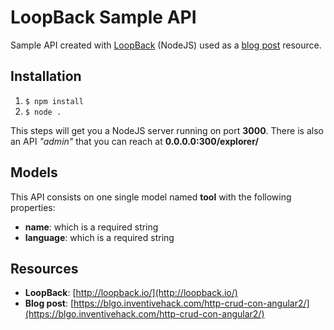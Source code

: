 # LoopBack Sample API

Sample API created with [LoopBack](http://loopback.io/getting-started/) (NodeJS) used as a [blog post](https://blgo.inventivehack.com/http-crud-con-angular2/) resource.

## Installation

1. `$ npm install`
2. `$ node .`

This steps will get you a NodeJS server running on port **3000**. There is 
also an API *"admin"* that you can reach at **0.0.0.0:300/explorer/**

## Models

This API consists on one single model named **tool** with the following properties:

* **name**: which is a required string
* **language**: which is a required string

## Resources

* **LoopBack**: [http://loopback.io/](http://loopback.io/)
* **Blog post**: [https://blgo.inventivehack.com/http-crud-con-angular2/](https://blgo.inventivehack.com/http-crud-con-angular2/)